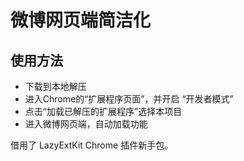 
#   微博网页端简洁化
##  使用方法
*   下载到本地解压
*   进入Chrome的“扩展程序页面”，并开启 “开发者模式”
*   点击“加载已解压的扩展程序”选择本项目
*   进入微博网页端，自动加载功能





借用了 LazyExtKit Chrome 插件新手包。
